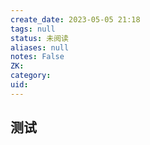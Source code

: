 ```yaml
---
create_date: 2023-05-05 21:18
tags: null
status: 未阅读 
aliases: null
notes: False
ZK: 
category: 
uid: 
---
```



## 测试
